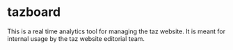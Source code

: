 # tazboard

This is a real time analytics tool for managing the taz website.
It is meant for internal usage by the taz website editorial team.

